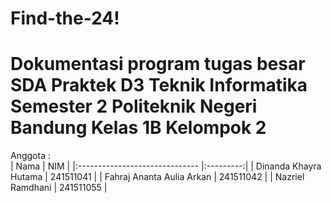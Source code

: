 # Find-the-24!
# Dokumentasi program tugas besar SDA Praktek D3 Teknik Informatika Semester 2 Politeknik Negeri Bandung Kelas 1B Kelompok 2
Anggota :  
|   Nama                         |     NIM   |
|:------------------------------ |:---------:|
| Dinanda Khayra Hutama         | 241511041 |
| Fahraj Ananta Aulia Arkan      | 241511042 |
| Nazriel Ramdhani         | 241511055 |
